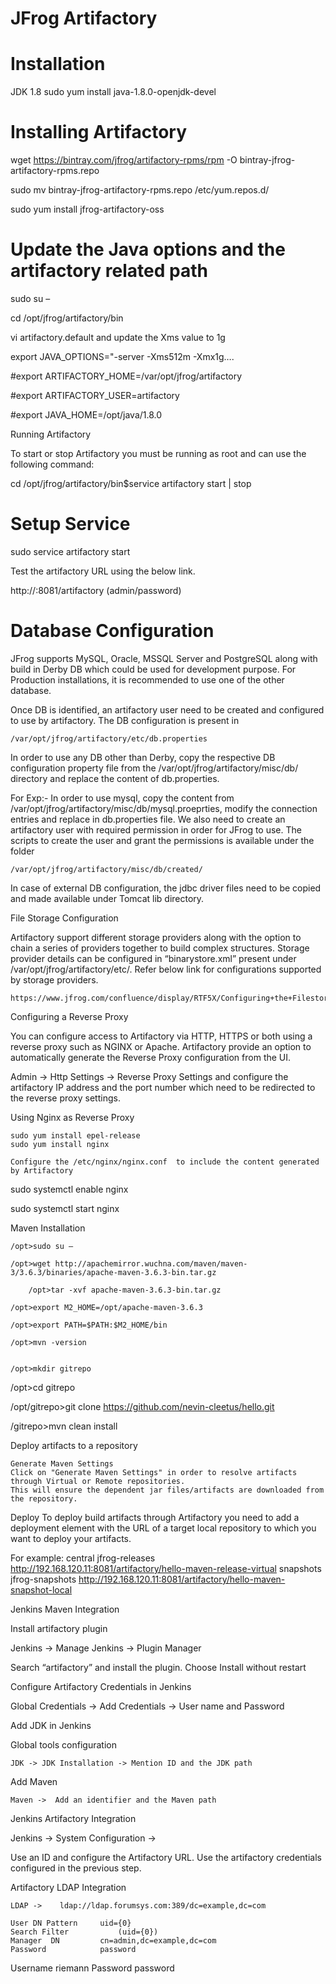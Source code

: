# JFrog Artifactory

	 
# Installation

JDK 1.8
sudo yum install java-1.8.0-openjdk-devel


# Installing Artifactory

wget https://bintray.com/jfrog/artifactory-rpms/rpm -O bintray-jfrog-artifactory-rpms.repo

sudo mv bintray-jfrog-artifactory-rpms.repo /etc/yum.repos.d/

sudo yum install jfrog-artifactory-oss


# Update the Java options and the artifactory related path

sudo su –

cd /opt/jfrog/artifactory/bin  

vi artifactory.default and update the Xms value to 1g

export JAVA_OPTIONS="-server -Xms512m -Xmx1g…. 

#export ARTIFACTORY_HOME=/var/opt/jfrog/artifactory

#export ARTIFACTORY_USER=artifactory

#export JAVA_HOME=/opt/java/1.8.0

Running Artifactory

To start or stop Artifactory you must be running as root and can use the following command:

cd /opt/jfrog/artifactory/bin$service artifactory start | stop

# Setup Service
sudo service artifactory start
	
Test the artifactory URL using the below link.

http://<ip address>:8081/artifactory (admin/password)




	
	
# Database Configuration

JFrog supports MySQL, Oracle, MSSQL Server and PostgreSQL along with build in Derby DB which could be used for development purpose. For Production installations, it is recommended to use one of the other database.


Once DB is identified, an artifactory user need to be created and configured to use by artifactory. The DB configuration is present in 

	/var/opt/jfrog/artifactory/etc/db.properties

In order to use any DB other than Derby, copy the respective DB configuration property file from the /var/opt/jfrog/artifactory/misc/db/ directory and replace the content of db.properties.


For Exp:-  In order to use mysql, copy the content from /var/opt/jfrog/artifactory/misc/db/mysql.proeprties, modify the connection entries and replace in db.properties file. We also need to create an artifactory user with required permission in order for JFrog to use.  The scripts to create the user and grant the permissions is available under the folder

	/var/opt/jfrog/artifactory/misc/db/created/

In case of external DB configuration, the jdbc driver files need to be copied and made available under Tomcat lib directory. 


File Storage Configuration

Artifactory support different storage providers along with the option to chain a series of providers together to build complex structures. Storage provider details can be configured in “binarystore.xml” present under /var/opt/jfrog/artifactory/etc/.  Refer below link for configurations supported by storage providers.

	https://www.jfrog.com/confluence/display/RTF5X/Configuring+the+Filestore


Configuring a Reverse Proxy

You can configure access to Artifactory via HTTP, HTTPS or both using a reverse proxy such as NGINX or Apache.  Artifactory provide an option to automatically generate the Reverse Proxy configuration from the UI. 
 
Admin -> Http Settings -> Reverse Proxy Settings and configure the artifactory IP address and the port number which need to be redirected to the reverse proxy settings. 




		
	
Using Nginx as Reverse Proxy

	sudo yum install epel-release
	sudo yum install nginx

	Configure the /etc/nginx/nginx.conf  to include the content generated by Artifactory	

sudo systemctl enable nginx

sudo systemctl start nginx


	
Maven Installation

	/opt>sudo su –
        
	/opt>wget http://apachemirror.wuchna.com/maven/maven-3/3.6.3/binaries/apache-maven-3.6.3-bin.tar.gz

        /opt>tar -xvf apache-maven-3.6.3-bin.tar.gz
	
	/opt>export M2_HOME=/opt/apache-maven-3.6.3
        
	/opt>export PATH=$PATH:$M2_HOME/bin
        
	/opt>mvn -version           
	

	/opt>mkdir gitrepo
	
/opt>cd gitrepo

/opt/gitrepo>git clone https://github.com/nevin-cleetus/hello.git

/gitrepo>mvn clean install 

		
Deploy artifacts to a repository

	Generate Maven Settings
	Click on "Generate Maven Settings" in order to resolve artifacts through Virtual or Remote repositories.
	This will ensure the dependent jar files/artifacts are downloaded from the repository. 
			
Deploy 
To deploy build artifacts through Artifactory you need to add a deployment element with the URL of a target local repository to which you want to deploy your artifacts. 

For example:
	<distributionManagement>
       		<repository>
         		<id>central</id>
         		<name>jfrog-releases</name>
         		<url>http://192.168.120.11:8081/artifactory/hello-maven-release-virtual</url>
       		</repository>
       		<snapshotRepository>
        		<id>snapshots</id>
        		<name>jfrog-snapshots</name>
        		<url>http://192.168.120.11:8081/artifactory/hello-maven-snapshot-local</url>
       		</snapshotRepository>
    	</distributionManagement>

	



Jenkins Maven Integration
 

Install artifactory plugin

Jenkins -> Manage Jenkins -> Plugin Manager 

Search “artifactory” and install the plugin. Choose Install without restart


Configure Artifactory Credentials in Jenkins

Global Credentials -> Add Credentials -> User name and Password


Add JDK in Jenkins

Global tools configuration

	JDK -> JDK Installation -> Mention ID and the JDK path

Add Maven 

	Maven ->  Add an identifier and the Maven path


Jenkins Artifactory Integration

Jenkins -> System Configuration ->

Use an ID and configure the Artifactory URL.  Use the artifactory credentials configured in the previous step.




Artifactory LDAP Integration

	LDAP ->    ldap://ldap.forumsys.com:389/dc=example,dc=com
	
	User DN Pattern		uid={0}
	Search Filter			(uid={0})	
	Manager  DN			cn=admin,dc=example,dc=com	
	Password			password
	
Username			riemann
	Password			password


